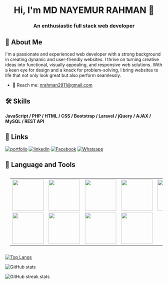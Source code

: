 <h1 align="center">Hi, I'm MD NAYEMUR RAHMAN 👋</h1>
<h3 align="center"> An enthusiastic full stack web developer</h3>

## 🚀 About Me
I'm a passionate and experienced web developer with a strong background in creating dynamic and user-friendly websites. I thrive on turning creative ideas into functional, visually appealing, and responsive web solutions. With a keen eye for design and a knack for problem-solving, I bring websites to life that not only look great but also perform seamlessly.
- 📧 Reach me: nrahman2911@gmail.com

## 🛠 Skills
<b> JavaScript / PHP / HTML / CSS / Bootstrap / Laravel / jQuery / AJAX / MySQL / REST API </b>

## 🔗 Links
[![portfolio](https://img.shields.io/badge/portfolio-D93B0D?style=for-the-badge&logo=ko-fi&logoColor=white)](https://mdnayemur.github.io/Portfolio/)
[![linkedin](https://img.shields.io/badge/linkedin-0A66C2?style=for-the-badge&logo=linkedin&logoColor=white)](https://www.linkedin.com/in/md-nayemur-rahman)
[![Facebook](https://img.shields.io/badge/facebook-0A66C2?style=for-the-badge&logo=facebook&logoColor=white)](https://www.facebook.com/nayemur.rahman.376)
[![Whatsapp](https://img.shields.io/badge/whatsapp-0CA80C?style=for-the-badge&logo=whatsapp&logoColor=white)](https://wa.me/1516134746)


## 🔧 Language and Tools
<link rel="stylesheet" href="https://cdn.jsdelivr.net/gh/devicons/devicon@v2.15.1/devicon.min.css">
<table align="center" style="margin:0;padding:15px;border:None;">
<tr>
   <td>
    <a href="#"><img src="https://cdn.jsdelivr.net/gh/devicons/devicon/icons/javascript/javascript-original.svg" width="100" height="100"/></a>
    </td>
    <td>
    <a href="#"><img src="https://cdn.jsdelivr.net/gh/devicons/devicon/icons/html5/html5-plain-wordmark.svg" width="100" height="100" /></a>
    </td>
    <td>
    <a href="#"><img src="https://cdn.jsdelivr.net/gh/devicons/devicon/icons/css3/css3-plain-wordmark.svg" width="100" height="100" /></a>
    </td>
    <td>
    <a href="#"><img src="https://cdn.jsdelivr.net/gh/devicons/devicon/icons/php/php-original.svg" width="100" height="100"/></a>
    </td>
    <td>
    <a href="#"><img src="https://cdn.jsdelivr.net/gh/devicons/devicon/icons/bootstrap/bootstrap-original.svg" width="100" height="100" /></a>
    </td>
</tr>

<tr>
    <td>
    <a href="#"><img src="https://cdn.jsdelivr.net/gh/devicons/devicon/icons/git/git-original.svg" width="100" height="100"/></a>
    </td>
    <td>
    <a href="#"><img src="https://cdn.jsdelivr.net/gh/devicons/devicon/icons/laravel/laravel-plain-wordmark.svg" width="100" height="100" /></a>
    </td>
    <td>
    <a href="#"><img src="https://cdn.jsdelivr.net/gh/devicons/devicon/icons/mysql/mysql-original-wordmark.svg" width="100" height="100" /></a>
    </td>
    <td>
    <a href="#"><img src="https://cdn.jsdelivr.net/gh/devicons/devicon/icons/jquery/jquery-plain-wordmark.svg" width="100" height="100" /></a>
    </td>

</tr>

</table>


[![Top Langs](https://github-readme-stats.vercel.app/api/top-langs/?username=MdNayemur)](https://github.com/anuraghazra/github-readme-stats)

![GitHub stats](https://github-readme-stats.vercel.app/api?username=MdNayemur&show_icons=true)  

![GitHub streak stats](https://streak-stats.demolab.com/?user=MdNayemur)  

